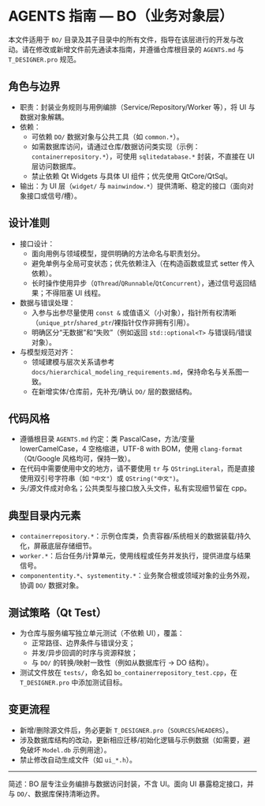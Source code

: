 # AGENTS 指南 — BO（业务对象层）

本文件适用于 `BO/` 目录及其子目录中的所有文件，指导在该层进行的开发与改动。请在修改或新增文件前先通读本指南，并遵循仓库根目录的 `AGENTS.md` 与 `T_DESIGNER.pro` 规范。

## 角色与边界
- 职责：封装业务规则与用例编排（Service/Repository/Worker 等），将 UI 与数据对象解耦。
- 依赖：
  - 可依赖 `DO/` 数据对象与公共工具（如 `common.*`）。
  - 如需数据库访问，请通过仓库/数据访问类实现（示例：`containerrepository.*`），可使用 `sqlitedatabase.*` 封装，不直接在 UI 层访问数据库。
  - 禁止依赖 Qt Widgets 与具体 UI 组件；优先使用 QtCore/QtSql。
- 输出：为 UI 层（`widget/` 与 `mainwindow.*`）提供清晰、稳定的接口（面向对象接口或信号/槽）。

## 设计准则
- 接口设计：
  - 面向用例与领域模型，提供明确的方法命名与职责划分。
  - 避免单例与全局可变状态；优先依赖注入（在构造函数或显式 setter 传入依赖）。
  - 长时操作使用异步（`QThread`/`QRunnable`/`QtConcurrent`），通过信号返回结果；不得阻塞 UI 线程。
- 数据与错误处理：
  - 入参与出参尽量使用 `const &` 或值语义（小对象），指针所有权清晰（`unique_ptr`/`shared_ptr`/裸指针仅作非拥有引用）。
  - 明确区分“无数据”和“失败”（例如返回 `std::optional<T>` 与错误码/错误对象）。
- 与模型规范对齐：
  - 领域建模与层次关系请参考 `docs/hierarchical_modeling_requirements.md`，保持命名与关系图一致。
  - 在新增实体/仓库前，先补充/确认 `DO/` 层的数据结构。

## 代码风格
- 遵循根目录 `AGENTS.md` 约定：类 PascalCase，方法/变量 lowerCamelCase，4 空格缩进，UTF-8 with BOM，使用 `clang-format`（Qt/Google 风格均可，保持一致）。
- 在代码中需要使用中文的地方，请不要使用 `tr` 与 `QStringLiteral`，而是直接使用双引号字符串（如 `"中文"`）或 `QString("中文")`。
- 头/源文件成对命名；公共类型与接口放入头文件，私有实现细节留在 cpp。

## 典型目录内元素
- `containerrepository.*`：示例仓库类，负责容器/系统相关的数据装载/持久化，屏蔽底层存储细节。
- `worker.*`：后台任务/计算单元，使用线程或任务并发执行，提供进度与结果信号。
- `componententity.*`、`systementity.*`：业务聚合根或领域对象的业务外观，协调 `DO/` 数据对象。

## 测试策略（Qt Test）
- 为仓库与服务编写独立单元测试（不依赖 UI），覆盖：
  - 正常路径、边界条件与错误分支；
  - 并发/异步回调的时序与资源释放；
  - 与 `DO/` 的转换/映射一致性（例如从数据库行 -> DO 结构）。
- 测试文件放在 `tests/`，命名如 `bo_containerrepository_test.cpp`，在 `T_DESIGNER.pro` 中添加测试目标。

## 变更流程
- 新增/删除源文件后，务必更新 `T_DESIGNER.pro`（`SOURCES`/`HEADERS`）。
- 涉及数据库结构的改动，更新相应迁移/初始化逻辑与示例数据（如需要，避免破坏 `Model.db` 示例用途）。
- 禁止修改自动生成文件（如 `ui_*.h`）。

---
简述：BO 层专注业务编排与数据访问封装，不含 UI。面向 UI 暴露稳定接口，并与 `DO/`、数据库保持清晰边界。

